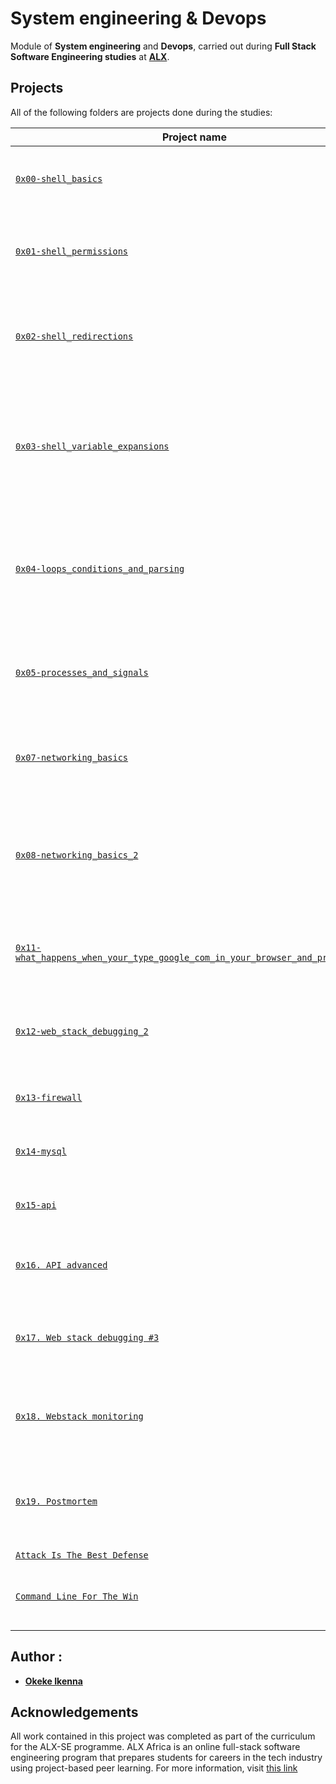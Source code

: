 # System engineering & Devops

Module of **System engineering** and **Devops**, carried out during **Full Stack Software Engineering studies** at **[ALX](https://www.alxafrica.com/)**.

## Projects

All of the following folders are projects done during the studies:

| Project name                                                                                                                                                                                                                       | Description                                                                                                                                                                     |
| ---------------------------------------------------------------------------------------------------------------------------------------------------------------------------------------------------------------------------------- | ------------------------------------------------------------------------------------------------------------------------------------------------------------------------------- |
| [`0x00-shell_basics`](https://github.com/daveeazi/alx-system_engineering-devops/tree/master/0x00-shell_basics)                                                                                                                     | It aims to learn about basics commands, navigation, files and directories in **Shell**                                                                                          |
| [`0x01-shell_permissions`](https://github.com/daveeazi/alx-system_engineering-devops/tree/master/0x01-shell_permissions)                                                                                                           | It aims to learn about man pages, permissions (owner, group and other) of files and directories in **Shell**                                                                    |
| [`0x02-shell_redirections`](https://github.com/daveeazi/alx-system_engineering-devops/tree/master/0x02-shell_redirections)                                                                                                         | It aims to learn about how to handle standard input and output and how to combine commands and filters with redirections in **Shell**                                           |
| [`0x03-shell_variable_expansions`](https://github.com/daveeazi/alx-system_engineering-devops/tree/master/0x03-shell_variables_expansions)                                                                                          | It aims to learn about alias builtin, help builtin, local, global and reserved variables (PATH, HOME and PS1), special parameters `$?` and single an double quotes in **Shell** |
| [`0x04-loops_conditions_and_parsing`](https://github.com/daveeazi/alx-system_engineering-devops/tree/master/0x04-loops_conditions_and_parsing)                                                                                     | It aims to learn about loops (`while`, `until` and `for`), condition statements (`if`, `else`, `elif` and `case`), shebangs and how to create SSH keys with **Bash**            |
| [`0x05-processes_and_signals`](https://github.com/daveeazi/alx-system_engineering-devops/tree/master/0x05-processes_and_signals)                                                                                                   | It aims to learn about PID, processes and commands that handles them (`ps`, `pgrep`, `pkill`, `kill`, etc) in **Bash**                                                          |
| [`0x07-networking_basics`](https://github.com/daveeazi/alx-system_engineering-devops/edit/master/0x07-networking_basics)                                                                                                           | It aims to learn about what is an OSI model, LAN, WAN, IP address, localhost, subnet and TCP/UDP                                                                                |
| [`0x08-networking_basics_2`](https://github.com/daveeazi/alx-system_engineering-devops/edit/master/0x08-networking_basics_2)                                                                                                       | It aims to learn about what is localhost/127.0.0.1, what is 0.0.0.0, what is `/etc/hosts` and how to display the machine's active network interfaces                            |
| [`0x11-what_happens_when_your_type_google_com_in_your_browser_and_press_enter`](https://github.com/daveeazi/alx-system_engineering-devops/tree/master/0x11-what_happens_when_your_type_google_com_in_your_browser_and_press_enter) | This aims to write an article explaining the intricacies of what happens when one makes a google search                                                                         |
| [`0x12-web_stack_debugging_2`](https://github.com/daveeazi/alx-system_engineering-devops/tree/master/0x12-web_stack_debugging_2)                                                                                                   | This aims to provide further knowledge of what was previously learned in webstack debugging                                                                                     |
| [`0x13-firewall`](https://github.com/daveeazi/alx-system_engineering-devops/tree/master/0x13-firewall)                                                                                                                             | This aims to learm about firewalls and how to set them up for servers                                                                                                           |
| [`0x14-mysql`](https://github.com/daveeazi/alx-system_engineering-devops/tree/master/0x14-mysql)                                                                                                                                   | This aims to learn how to incorporate the use of MySQL in this module                                                                                                           |
| [`0x15-api`](https://github.com/aysuarex/alx-system_engineering-devops/tree/master/0x15-api)                                                                                                                                       | This aims to learn how to incorporate the use of api in this module                                                                                                             |
| [`0x16. API advanced`](https://github.com/daveeazi/alx-system_engineering-devops/tree/master/0x16-api_advanced)                                                                                                                    | This aims to learn how to incorporate the use of advanced api in this module                                                                                                    |
| [`0x17. Web stack debugging #3`](https://github.com/daveeazi/alx-system_engineering-devops/tree/master/0x17-web_stack_debugging_3)                                                                                                 | This aims to learn how to incorporate the use of Servers and Database systems in this module                                                                                    |
| [`0x18. Webstack monitoring`](https://github.com/daveeazi/alx-system_engineering-devops/tree/master/0x18-webstack_monitoring)                                                                                                      | This aims to learn how to incorporate the use of Servers and Database systems in this module                                                                                    |
| [`0x19. Postmortem`](https://github.com/daveeazi/alx-system_engineering-devops/tree/master/0x19-postmortem)                                                                                                                        | This aims to learn the importance of postmortem, giving detailed information about the root cause of an outage in this module                                                   |
| [`Attack Is The Best Defense`](https://github.com/daveeazi/alx-system_engineering-devops/tree/master/attack_is_the_best_defense)                                                                                                   | .                                                                                                                                                                               |
| [`Command Line For The Win`](https://github.com/daveeazi/alx-system_engineering-devops/tree/master/command_line_for_the_win)                                                                                                       | This aims to gain mastery of command line commands across different difficulties                                                                                                |

## Author :

- **[Okeke Ikenna](https://www.linkedin.com/in/ikenna-okeke-4b5252104)**

## Acknowledgements

All work contained in this project was completed as part of the curriculum for the ALX-SE programme. ALX Africa is an online full-stack software engineering program that prepares students for careers in the tech industry using project-based peer learning. For more information, visit [this link](https://www.alxafrica.com//)
